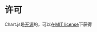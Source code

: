 # 许可

Chart.js是<a href="https://github.com/chartjs/Chart.js" target="_blank">开源</a>的，可以在<a href="http://opensource.org/licenses/MIT" target="_blank">MIT license</a>下获得
